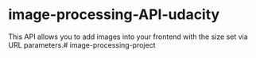 # image-processing-API-udacity
This API allows you to add images into your frontend with the size set via URL parameters.#   i m a g e - p r o c e s s i n g - p r o j e c t  
 